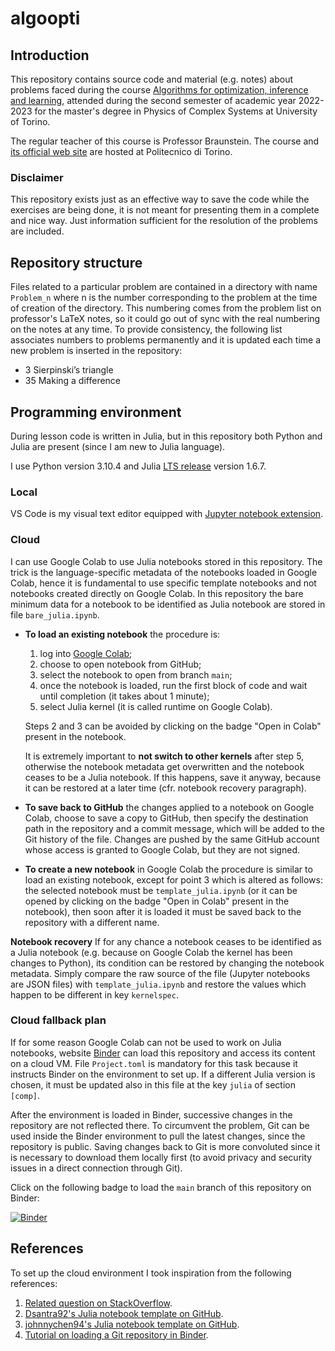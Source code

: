 # algoopti
## Introduction
This repository contains source code and material (e.g. notes) about problems faced during the course [Algorithms for optimization, inference and learning](https://fisica-sc.campusnet.unito.it/do/corsi.pl/Show?_id=a763), attended during the second semester of academic year 2022-2023 for the master's degree in Physics of Complex Systems at University of Torino.

The regular teacher of this course is Professor Braunstein. The course and [its official web site](https://didattica.polito.it/pls/portal30/gap.pkg_guide.viewGap?p_cod_ins=01SPOPF&p_a_acc=2223&p_header=S&p_lang=EN) are hosted at Politecnico di Torino.

### Disclaimer
This repository exists just as an effective way to save the code while the exercises are being done, it is not meant for presenting them in a complete and nice way. Just information sufficient for the resolution of the problems are included.

## Repository structure
Files related to a particular problem are contained in a directory with name `Problem_n` where n is the number corresponding to the problem at the time of creation of the directory. This numbering comes from the problem list on professor's LaTeX notes, so it could go out of sync with the real numbering on the notes at any time. To provide consistency, the following list associates numbers to problems permanently and it is updated each time a new problem is inserted in the repository:

- 3 Sierpinski’s triangle
- 35 Making a difference

## Programming environment
During lesson code is written in Julia, but in this repository both Python and Julia are present (since I am new to Julia language).

I use Python version 3.10.4 and Julia [LTS release](https://julialang.org/downloads/#long_term_support_release) version 1.6.7.

### Local 
VS Code is my visual text editor equipped with [Jupyter notebook extension](https://marketplace.visualstudio.com/items?itemName=ms-toolsai.jupyter).

### Cloud
I can use Google Colab to use Julia notebooks stored in this repository. The trick is the language-specific metadata of the notebooks loaded in Google Colab, hence it is fundamental to use specific template notebooks and not notebooks created directly on Google Colab. In this repository the bare minimum data for a notebook to be identified as Julia notebook are stored in file `bare_julia.ipynb`.

- __To load an existing notebook__ the procedure is:

    1. log into [Google Colab](https://colab.research.google.com/);
    2. choose to open notebook from GitHub;
    3. select the notebook to open from branch `main`;
    4. once the notebook is loaded, run the first block of code and wait until completion (it takes about 1 minute);
    5. select Julia kernel (it is called runtime on Google Colab).

    Steps 2 and 3 can be avoided by clicking on the badge "Open in Colab" present in the notebook.
    
    It is extremely important to __not switch to other kernels__ after step 5, otherwise the notebook metadata get overwritten and the notebook ceases to be a Julia notebook. If this happens, save it anyway, because it can be restored at a later time (cfr. notebook recovery paragraph).

- __To save back to GitHub__ the changes applied to a notebook on Google Colab, choose to save a copy to GitHub, then specify the destination path in the repository and a commit message, which will be added to the Git history of the file. Changes are pushed by the same GitHub account whose access is granted to Google Colab, but they are not signed.

- __To create a new notebook__ in Google Colab the procedure is similar to load an existing notebook, except for point 3 which is altered as follows: the selected notebook must be `template_julia.ipynb` (or it can be opened by clicking on the badge "Open in Colab" present in the notebook), then soon after it is loaded it must be saved back to the repository with a different name.

__Notebook recovery__
If for any chance a notebook ceases to be identified as a Julia notebook (e.g. because on Google Colab the kernel has been changes to Python), its condition can be restored by changing the notebook metadata. Simply compare the raw source of the file (Jupyter notebooks are JSON files) with `template_julia.ipynb` and restore the values which happen to be different in key `kernelspec`.

### Cloud fallback plan
If for some reason Google Colab can not be used to work on Julia notebooks, website [Binder](https://mybinder.org/) can load this repository and access its content on a cloud VM. File `Project.toml` is mandatory for this task because it instructs Binder on the environment to set up. If a different Julia version is chosen, it must be updated also in this file at the key `julia` of section `[comp]`.

After the environment is loaded in Binder, successive changes in the repository are not reflected there. To circumvent the problem, Git can be used inside the Binder environment to pull the latest changes, since the repository is public.
Saving changes back to Git is more convoluted since it is necessary to download them locally first (to avoid privacy and security issues in a direct connection through Git).

Click on the following badge to load the `main` branch of this repository on Binder:

[![Binder](https://mybinder.org/badge_logo.svg)](https://mybinder.org/v2/gh/mirasac/algoopti.git/main)

## References
To set up the cloud environment I took inspiration from the following references:

1. [Related question on StackOverflow](https://stackoverflow.com/questions/58270424/julia-in-google-colab).
2. [Dsantra92's Julia notebook template on GitHub](https://github.com/Dsantra92/Julia-on-Colab).
3. [johnnychen94's Julia notebook template on GitHub](https://github.com/johnnychen94/colab-julia-bootstrap).
4. [Tutorial on loading a Git repository in Binder](https://the-turing-way.netlify.app/communication/binder/zero-to-binder.html).
